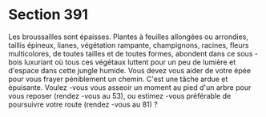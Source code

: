 # Section 391

Les broussailles sont épaisses. Plantes à feuilles allongées ou
arrondies, taillis épineux, lianes, végétation rampante,
champignons, racines, fleurs multicolores, de toutes tailles et de
toutes formes, abondent dans ce sous -bois luxuriant où tous ces
végétaux luttent pour un peu de lumière et d'espace dans cette
jungle humide. Vous devez vous aider de votre épée pour vous
frayer péniblement un chemin. C'est une tâche ardue et épuisante.
Voulez -vous vous asseoir un moment au pied d'un arbre pour vous
reposer (rendez -vous au  53), ou estimez -vous préférable de
poursuivre votre route (rendez -vous au 81) ?